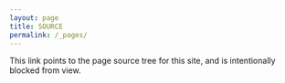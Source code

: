 ```yaml
---
layout: page
title: SOURCE
permalink: /_pages/
---
```


This link points to the page source tree for this site, and is intentionally
blocked from view.
